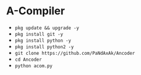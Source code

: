 # A-Compiler

- `pkg update && upgrade -y`
- `pkg install git -y`
- `pkg install python -y`
- `pkg install python2 -y`
- `git clone https://github.com/PaNdAxAk/Ancoder`
- `cd Ancoder`
- `python acom.py`
